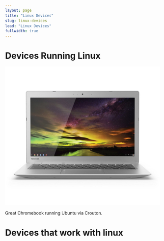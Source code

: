 ```yaml
---
layout: page
title: "Linux Devices"
slug: linux-devices
lead: "Linux Devices"
fullwidth: true
---
```

# Devices Running Linux
<div class="row">
  <div class="col-md-4">
    <p>
    <img alt="Toshiba Chromebook 2" src="/assets/img/linux/chromebook_2.jpg" class="img-responsive img-rounded" />
    </p>
  </div>
  <div class="col-md-8">
    Great Chromebook running Ubuntu via Crouton.
  </div>
</div>

# Devices that work with linux

